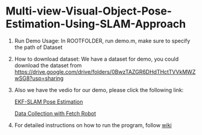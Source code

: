 # Multi-view-Visual-Object-Pose-Estimation-Using-SLAM-Approach


1. Run Demo Usage:
In ROOTFOLDER, run demo.m, make sure to specify the path of Dataset

2. How to download dataset:
We have a dataset for demo, you could download the dataset from https://drive.google.com/drive/folders/0BwzTAZGR6DHdTHctTVVkMWZwSG8?usp=sharing

3. Also we have the vedio for our demo, please click the following link:	

	[EKF-SLAM Pose Estimation](https://www.youtube.com/watch?v=gFre66fHZDo)


	[Data Collection with Fetch Robot](https://www.youtube.com/watch?v=2sMXUtImYQ8)

4. For detailed instructions on how to run the program, follow [wiki](https://github.com/VerseChow/Multi-view-Visual-Object-Pose-Estimation-Using-SLAM-Approach/wiki)

